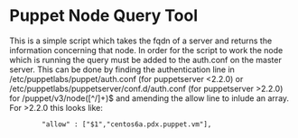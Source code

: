 # Puppet Node Query Tool

This is a simple script which takes the fqdn of a server and returns
the information concerning that node.  In order for the script to work
the node which is running the query must be added to the auth.conf on
the master server.  This can be done by finding the authentication line
in /etc/puppetlabs/puppet/auth.conf (for puppetserver <2.2.0) or
/etc/puppetlabs/puppetserver/conf.d/auth.conf (for puppetserver >2.2.0)
for /puppet/v3/node([^/]+)$ and amending the allow line to inlude an
array.  For >2.2.0 this looks like:

            "allow" : ["$1","centos6a.pdx.puppet.vm"],
